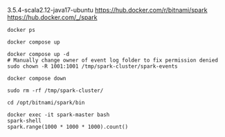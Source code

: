 3.5.4-scala2.12-java17-ubuntu
https://hub.docker.com/r/bitnami/spark
https://hub.docker.com/_/spark

```shell
docker ps
```
```shell
docker compose up
```

```shell
docker compose up -d
# Manually change owner of event log folder to fix permission denied
sudo chown -R 1001:1001 /tmp/spark-cluster/spark-events
```

```shell
docker compose down
```

```shell
sudo rm -rf /tmp/spark-cluster/
```

```shell
cd /opt/bitnami/spark/bin
```
```shell
docker exec -it spark-master bash
spark-shell
spark.range(1000 * 1000 * 1000).count()
```